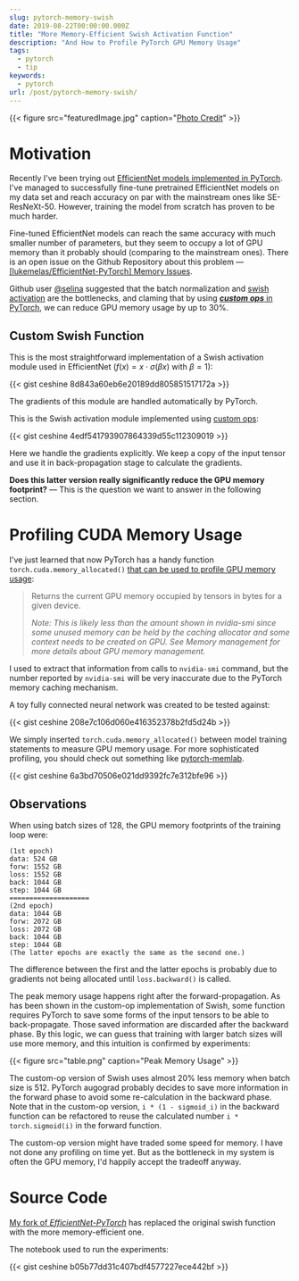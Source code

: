 ```yaml
---
slug: pytorch-memory-swish
date: 2019-08-22T00:00:00.000Z
title: "More Memory-Efficient Swish Activation Function"
description: "And How to Profile PyTorch GPU Memory Usage"
tags:
  - pytorch
  - tip
keywords:
  - pytorch
url: /post/pytorch-memory-swish/
---
```


{{< figure src="featuredImage.jpg" caption="[Photo Credit](https://pixabay.com/photos/people-friends-together-happy-4050698/)" >}}

# Motivation

Recently I've been trying out [EfficientNet models implemented in PyTorch](https://github.com/lukemelas/EfficientNet-PyTorch). I've managed to successfully fine-tune pretrained EfficientNet models on my data set and reach accuracy on par with the mainstream ones like SE-ResNeXt-50. However, training the model from scratch has proven to be much harder.

Fine-tuned EfficientNet models can reach the same accuracy with much smaller number of parameters, but they seem to occupy a lot of GPU memory than it probably should (comparing to the mainstream ones). There is an open issue on the Github Repository about this problem — [[lukemelas/EfficientNet-PyTorch] Memory Issues](https://github.com/lukemelas/EfficientNet-PyTorch/issues/18).

Github user [@selina](https://github.com/seilna) suggested that the batch normalization and [swish activation](https://arxiv.org/abs/1710.05941) are the bottlenecks, and claming that by using [***custom ops*** in PyTorch](https://pytorch.org/docs/stable/notes/extending.html), we can reduce GPU memory usage by up to 30%.

## Custom Swish Function

This is the most straightforward implementation of a Swish activation module used in EfficientNet ($f(x) = x \cdot \sigma(\beta x)$ with $\beta = 1$):

{{< gist ceshine 8d843a60eb6e20189dd805851517172a >}}

The gradients of this module are handled automatically by PyTorch.

This is the Swish activation module implemented using [custom ops](https://pytorch.org/docs/stable/notes/extending.html):

{{< gist ceshine 4edf541793907864339d55c112309019 >}}

Here we handle the gradients explicitly. We keep a copy of the input tensor and use it in back-propagation stage to calculate the gradients.

**Does this latter version really significantly reduce the GPU memory footprint?** — This is the question we want to answer in the following section.

# Profiling CUDA Memory Usage

I've just learned that now PyTorch has a handy function `torch.cuda.memory_allocated()` [that can be used to profile GPU memory usage](https://pytorch.org/docs/stable/cuda.html#memory-management):

> Returns the current GPU memory occupied by tensors in bytes for a given device.
>
> *Note: This is likely less than the amount shown in nvidia-smi since some unused memory can be held by the caching allocator and some context needs to be created on GPU. See Memory management for more details about GPU memory management.*

I used to extract that information from calls to `nvidia-smi` command, but the number reported by `nvidia-smi` will be very inaccurate due to the PyTorch memory caching mechanism.

A toy fully connected neural network was created to be tested against:

{{< gist ceshine 208e7c106d060e416352378b2fd5d24b >}}

We simply inserted `torch.cuda.memory_allocated()` between model training statements to measure GPU memory usage. For more sophisticated profiling, you should check out something like [pytorch-memlab](https://pypi.org/project/pytorch-memlab/).

{{< gist ceshine 6a3bd70506e021dd9392fc7e312bfe96 >}}

## Observations

When using batch sizes of 128, the GPU memory footprints of the training loop were:

```
(1st epoch)
data: 524 GB
forw: 1552 GB
loss: 1552 GB
back: 1044 GB
step: 1044 GB
====================
(2nd epoch)
data: 1044 GB
forw: 2072 GB
loss: 2072 GB
back: 1044 GB
step: 1044 GB
(The latter epochs are exactly the same as the second one.)
```

The difference between the first and the latter epochs is probably due to gradients not being allocated until `loss.backward()` is called.

The peak memory usage happens right after the forward-propagation. As has been shown in the custom-op implementation of Swish, some function requires PyTorch to save some forms of the input tensors to be able to back-propagate. Those saved information are discarded after the backward phase. By this logic, we can guess that training with larger batch sizes will use more memory, and this intuition is confirmed by experiments:

{{< figure src="table.png" caption="Peak Memory Usage" >}}

The custom-op version of Swish uses almost 20% less memory when batch size is 512. PyTorch augograd probably decides to save more information in the forward phase to avoid some re-calculation in the backward phase. Note that in the custom-op version, `i * (1 - sigmoid_i)` in the backward function can be refactored to reuse the calculated number `i * torch.sigmoid(i)` in the forward function.

The custom-op version might have traded some speed for memory. I have not done any profiling on time yet. But as the bottleneck in my system is often the GPU memory, I'd happily accept the tradeoff anyway.

# Source Code

[My fork of *EfficientNet-PyTorch*](https://github.com/ceshine/EfficientNet-PyTorch) has replaced the original swish function with the more memory-efficient one.

The notebook used to run the experiments:

{{< gist ceshine b05b77dd31c407bdf4577227ece442bf >}}